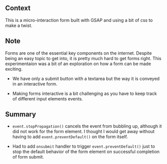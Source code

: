 ## Context

This is a micro-interaction form built with GSAP and using a bit of css to make a twist.

## Note

Forms are one of the essential key components on the internet. Despite being an easy topic to get into, it is pretty much hard to get forms right. This experimentaion was a bit of an exploration on how a form can be made exciting.

- We have only a submit button with a textarea but the way it is conveyed in an interactive form.

- Making forms interactive is a bit challenging as you have to keep track of different input elements events.

## Summary

- `event.stopPropagation()` cancels the event from bubbling up, although it did not work for the form element. I thought I would get away without having to add `event.preventDefault()` on the form itself.

- Had to add `onsubmit` handler to trigger `event.preventDefault()` just to stop the default behavior of the form element on successful completion of form submit.
